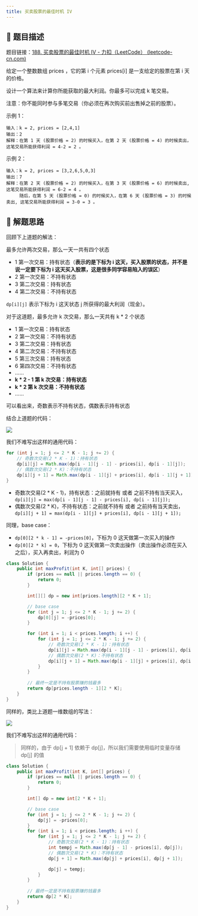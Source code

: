 ```yaml
---
title: 买卖股票的最佳时机 IV
---
```


## 📃 题目描述

题目链接：[188. 买卖股票的最佳时机 IV - 力扣（LeetCode） (leetcode-cn.com)](https://leetcode-cn.com/problems/best-time-to-buy-and-sell-stock-iv/)

给定一个整数数组 prices ，它的第 i 个元素 prices[i] 是一支给定的股票在第 i 天的价格。

设计一个算法来计算你所能获取的最大利润。你最多可以完成 k 笔交易。

注意：你不能同时参与多笔交易（你必须在再次购买前出售掉之前的股票）。

示例 1：

```
输入：k = 2, prices = [2,4,1]
输出：2
解释：在第 1 天 (股票价格 = 2) 的时候买入，在第 2 天 (股票价格 = 4) 的时候卖出，这笔交易所能获得利润 = 4-2 = 2 。
```

示例 2：

```
输入：k = 2, prices = [3,2,6,5,0,3]
输出：7
解释：在第 2 天 (股票价格 = 2) 的时候买入，在第 3 天 (股票价格 = 6) 的时候卖出, 这笔交易所能获得利润 = 6-2 = 4 。
     随后，在第 5 天 (股票价格 = 0) 的时候买入，在第 6 天 (股票价格 = 3) 的时候卖出, 这笔交易所能获得利润 = 3-0 = 3 。
```

## 🔔 解题思路

回顾下上道题的解法：

最多允许两次交易，那么一天一共有四个状态

- 1 第一次交易：持有状态（**表示的是下标为 i 这天，买入股票的状态，并不是说一定要下标为 i 这天买入股票，这是很多同学容易陷入的误区**）
- 2 第一次交易：不持有状态
- 3 第二次交易：持有状态
- 4 第二次交易：不持有状态

`dp[i][j]` 表示下标为 i 这天状态 j 所获得的最大利润（现金）。

对于这道题，最多允许 k 次交易，那么一天共有 k * 2 个状态

- 1 第一次交易：持有状态
- 2 第一次交易：不持有状态
- 3 第二次交易：持有状态
- 4 第二次交易：不持有状态
- 5 第三次交易：持有状态
- 6 第四次交易：不持有状态
- ......
- **k * 2 - 1 第 k 次交易：持有状态**
- **k * 2 第 k 次交易：不持有状态**
- ......

可以看出来，奇数表示不持有状态，偶数表示持有状态

结合上道题的代码：

![](https://gitee.com/veal98/images/raw/master/img/20220213104035.png)

我们不难写出这样的通用代码：

```java
for (int j = 1; j <= 2 * K - 1; j += 2) {
    // 奇数次交易(2 * K - 1)：持有状态
    dp[i][j] = Math.max(dp[i - 1][j - 1] - prices[i], dp[i - 1][j]);
    // 偶数次交易(2 * K)：不持有状态
    dp[i][j + 1] = Math.max(dp[i - 1][j] + prices[i], dp[i - 1][j + 1]);
}
```

- 奇数次交易(2 * K - 1)，持有状态：之前就持有 或者 之前不持有当天买入，`dp[i][j] = max(dp[i - 1][j - 1] - prices[i], dp[i - 1][j]);`
- 偶数次交易(2 * K)，不持有状态：之前就不持有 或者 之前持有当天卖出，`dp[i][j + 1] = max(dp[i - 1][j] + prices[i], dp[i - 1][j + 1]);`

同理，base case：

- `dp[0][2 * k - 1] = -prices[0]`，下标为 0 这天做第一次买入的操作
- `dp[0][2 * k] = 0`，下标为 0 这天做第一次卖出操作（卖出操作必须在买入之后），买入再卖出，利润为 0


```java
class Solution {
    public int maxProfit(int K, int[] prices) {
        if (prices == null || prices.length == 0) {
            return 0;
        }

        int[][] dp = new int[prices.length][2 * K + 1];

        // base case
        for (int j = 1; j <= 2 * K - 1; j += 2) {
            dp[0][j] = -prices[0];
        }

        for (int i = 1; i < prices.length; i ++) {
            for (int j = 1; j <= 2 * K - 1; j += 2) {
                // 奇数次交易(2 * K - 1)：持有状态
                dp[i][j] = Math.max(dp[i - 1][j - 1] - prices[i], dp[i - 1][j]);
                // 偶数次交易(2 * K)：不持有状态
                dp[i][j + 1] = Math.max(dp[i - 1][j] + prices[i], dp[i - 1][j + 1]);
            }
        }
		
        // 最终一定是不持有股票赚的钱最多
        return dp[prices.length - 1][2 * K];
    }
}
```

同样的，类比上道题一维数组的写法：

![](https://gitee.com/veal98/images/raw/master/img/20220213110235.png)

我们不难写出这样的通用代码：

> 同样的，由于 dp[j + 1] 依赖于 dp[j]，所以我们需要使用临时变量存储 dp[j] 的值

```java
class Solution {
    public int maxProfit(int K, int[] prices) {
        if (prices == null || prices.length == 0) {
            return 0;
        }

        int[] dp = new int[2 * K + 1];

        // base case
        for (int j = 1; j <= 2 * K - 1; j += 2) {
            dp[j] = -prices[0];
        }
        for (int i = 1; i < prices.length; i ++) {
            for (int j = 1; j <= 2 * K - 1; j += 2) {
                // 奇数次交易(2 * K - 1)：持有状态
                int tempj = Math.max(dp[j - 1] - prices[i], dp[j]);
                // 偶数次交易(2 * K)：不持有状态
                dp[j + 1] = Math.max(dp[j] + prices[i], dp[j + 1]);

                dp[j] = tempj;
            }
        }
		
        // 最终一定是不持有股票赚的钱最多
        return dp[2 * K];
    }
}
```

